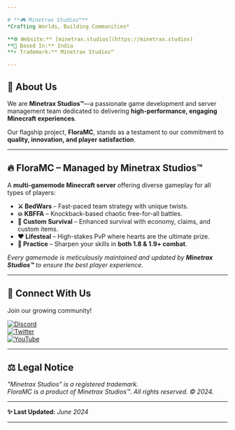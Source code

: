 ```yaml
---

# **🎮 Minetrax Studios™**  
*Crafting Worlds, Building Communities*  

**🌐 Website:** [minetrax.studios](https://minetrax.studios)  
**📍 Based In:** India  
**⚡ Trademark:** Minetrax Studios™  

---
```


## **🚀 About Us**  
We are **Minetrax Studios™**—a passionate game development and server management team dedicated to delivering **high-performance, engaging Minecraft experiences**.  

Our flagship project, **FloraMC**, stands as a testament to our commitment to **quality, innovation, and player satisfaction**.  

---

## **🔥 FloraMC – Managed by Minetrax Studios™**  
A **multi-gamemode Minecraft server** offering diverse gameplay for all types of players:  

- **⚔️ BedWars** – Fast-paced team strategy with unique twists.  
- **💥 KBFFA** – Knockback-based chaotic free-for-all battles.  
- **🌿 Custom Survival** – Enhanced survival with economy, claims, and custom items.  
- **❤️ Lifesteal** – High-stakes PvP where hearts are the ultimate prize.  
- **🏹 Practice** – Sharpen your skills in **both 1.8 & 1.9+ combat**.  

*Every gamemode is meticulously maintained and updated by **Minetrax Studios™** to ensure the best player experience.*  

---

## **📢 Connect With Us**  
Join our growing community!  

[![Discord](https://img.shields.io/badge/Discord-Join-%237289DA?style=flat&logo=discord)](https://discord.gg/hAh82s5x9f)  
[![Twitter](https://img.shields.io/badge/Twitter-Follow-%231DA1F2?style=flat&logo=twitter)](https://twitter.com/MinetraxStudios)  
[![YouTube](https://img.shields.io/badge/YouTube-Subscribe-%23FF0000?style=flat&logo=youtube)](https://youtube.com/@MinetraxStudios)  

---

## **⚖️ Legal Notice**  
*"Minetrax Studios" is a registered trademark.*  
*FloraMC is a product of Minetrax Studios™. All rights reserved. © 2024.*  

---

**✨ Last Updated:** *June 2024*  

---
